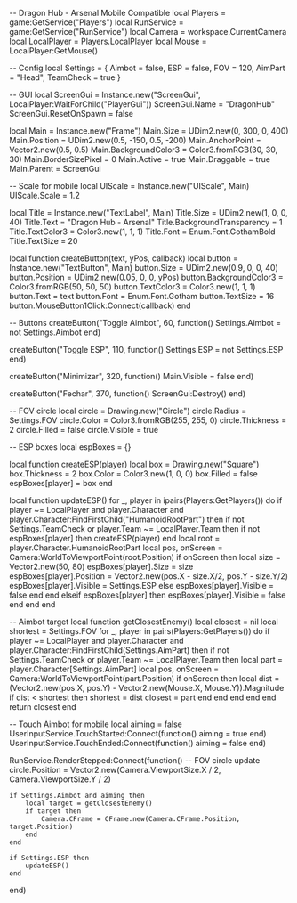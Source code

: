 -- Dragon Hub - Arsenal Mobile Compatible
local Players = game:GetService("Players")
local RunService = game:GetService("RunService")
local Camera = workspace.CurrentCamera
local LocalPlayer = Players.LocalPlayer
local Mouse = LocalPlayer:GetMouse()

-- Config
local Settings = {
    Aimbot = false,
    ESP = false,
    FOV = 120,
    AimPart = "Head",
    TeamCheck = true
}

-- GUI
local ScreenGui = Instance.new("ScreenGui", LocalPlayer:WaitForChild("PlayerGui"))
ScreenGui.Name = "DragonHub"
ScreenGui.ResetOnSpawn = false

local Main = Instance.new("Frame")
Main.Size = UDim2.new(0, 300, 0, 400)
Main.Position = UDim2.new(0.5, -150, 0.5, -200)
Main.AnchorPoint = Vector2.new(0.5, 0.5)
Main.BackgroundColor3 = Color3.fromRGB(30, 30, 30)
Main.BorderSizePixel = 0
Main.Active = true
Main.Draggable = true
Main.Parent = ScreenGui

-- Scale for mobile
local UIScale = Instance.new("UIScale", Main)
UIScale.Scale = 1.2

local Title = Instance.new("TextLabel", Main)
Title.Size = UDim2.new(1, 0, 0, 40)
Title.Text = "Dragon Hub - Arsenal"
Title.BackgroundTransparency = 1
Title.TextColor3 = Color3.new(1, 1, 1)
Title.Font = Enum.Font.GothamBold
Title.TextSize = 20

local function createButton(text, yPos, callback)
    local button = Instance.new("TextButton", Main)
    button.Size = UDim2.new(0.9, 0, 0, 40)
    button.Position = UDim2.new(0.05, 0, 0, yPos)
    button.BackgroundColor3 = Color3.fromRGB(50, 50, 50)
    button.TextColor3 = Color3.new(1, 1, 1)
    button.Text = text
    button.Font = Enum.Font.Gotham
    button.TextSize = 16
    button.MouseButton1Click:Connect(callback)
end

-- Buttons
createButton("Toggle Aimbot", 60, function()
    Settings.Aimbot = not Settings.Aimbot
end)

createButton("Toggle ESP", 110, function()
    Settings.ESP = not Settings.ESP
end)

createButton("Minimizar", 320, function()
    Main.Visible = false
end)

createButton("Fechar", 370, function()
    ScreenGui:Destroy()
end)

-- FOV circle
local circle = Drawing.new("Circle")
circle.Radius = Settings.FOV
circle.Color = Color3.fromRGB(255, 255, 0)
circle.Thickness = 2
circle.Filled = false
circle.Visible = true

-- ESP boxes
local espBoxes = {}

local function createESP(player)
    local box = Drawing.new("Square")
    box.Thickness = 2
    box.Color = Color3.new(1, 0, 0)
    box.Filled = false
    espBoxes[player] = box
end

local function updateESP()
    for _, player in ipairs(Players:GetPlayers()) do
        if player ~= LocalPlayer and player.Character and player.Character:FindFirstChild("HumanoidRootPart") then
            if not Settings.TeamCheck or player.Team ~= LocalPlayer.Team then
                if not espBoxes[player] then createESP(player) end
                local root = player.Character.HumanoidRootPart
                local pos, onScreen = Camera:WorldToViewportPoint(root.Position)
                if onScreen then
                    local size = Vector2.new(50, 80)
                    espBoxes[player].Size = size
                    espBoxes[player].Position = Vector2.new(pos.X - size.X/2, pos.Y - size.Y/2)
                    espBoxes[player].Visible = Settings.ESP
                else
                    espBoxes[player].Visible = false
                end
            end
        elseif espBoxes[player] then
            espBoxes[player].Visible = false
        end
    end
end

-- Aimbot target
local function getClosestEnemy()
    local closest = nil
    local shortest = Settings.FOV
    for _, player in pairs(Players:GetPlayers()) do
        if player ~= LocalPlayer and player.Character and player.Character:FindFirstChild(Settings.AimPart) then
            if not Settings.TeamCheck or player.Team ~= LocalPlayer.Team then
                local part = player.Character[Settings.AimPart]
                local pos, onScreen = Camera:WorldToViewportPoint(part.Position)
                if onScreen then
                    local dist = (Vector2.new(pos.X, pos.Y) - Vector2.new(Mouse.X, Mouse.Y)).Magnitude
                    if dist < shortest then
                        shortest = dist
                        closest = part
                    end
                end
            end
        end
    end
    return closest
end

-- Touch Aimbot for mobile
local aiming = false
UserInputService.TouchStarted:Connect(function()
    aiming = true
end)
UserInputService.TouchEnded:Connect(function()
    aiming = false
end)

RunService.RenderStepped:Connect(function()
    -- FOV circle update
    circle.Position = Vector2.new(Camera.ViewportSize.X / 2, Camera.ViewportSize.Y / 2)

    if Settings.Aimbot and aiming then
        local target = getClosestEnemy()
        if target then
            Camera.CFrame = CFrame.new(Camera.CFrame.Position, target.Position)
        end
    end

    if Settings.ESP then
        updateESP()
    end
end)

